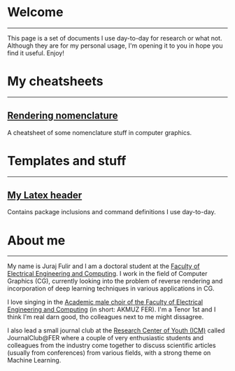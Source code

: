 # **Welcome**
-----

This page is a set of documents I use day-to-day for research or what not. Although they are for my personal usage, I'm opening it to you in hope you find it useful. Enjoy!

# **My cheatsheets**
-----

## [Rendering nomenclature](rendering_nomenclature.md)
A cheatsheet of some nomenclature stuff in computer graphics.

# **Templates and stuff**
-----

## [My Latex header](./assets/files/latex_header.tex)
Contains package inclusions and command definitions I use day-to-day.

# **About me**
-----
My name is Juraj Fulir and I am a doctoral student at the [Faculty of Electrical Engineering and Computing](https://www.fer.unizg.hr/en). I work in the field of Computer Graphics (CG), currently looking into the problem of reverse rendering and incorporation of deep learning techniques in various applications in CG.

I love singing in the [Academic male choir of the Faculty of Electrical Engineering and Computing](https://akmuz.fer.hr/akmuz/home) (in short: AKMUZ FER). I'm a Tenor 1st and I think I'm real darn good, tho colleagues next to me might dissagree.

I also lead a small journal club at the [Research Center of Youth (ICM)](http://icm.hr/) called JournalClub@FER where a couple of very enthusiastic students and colleagues from the industry come together to discuss scientific articles (usually from conferences) from various fields, with a strong theme on Machine Learning.
